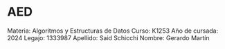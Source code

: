 # AED
Materia: Algoritmos y Estructuras de Datos
Curso: K1253
Año de cursada: 2024
Legajo: 1333987
Apellido: Said Schicchi 
Nombre: Gerardo Martín
